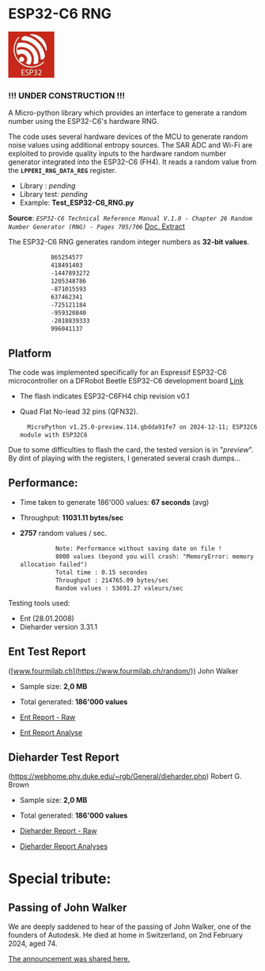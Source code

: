 # ESP32-C6 RNG

![Link](https://github.com/MicroControleurMonde/ESP32_RNG/blob/main/Reports/ESP32download.jpg)

### !!! UNDER CONSTRUCTION !!!

A Micro-python library which provides an interface to generate a random number using the ESP32-C6's hardware RNG.

The code uses several hardware devices of the MCU to generate random noise values using additional entropy sources. The SAR ADC and Wi-Fi are exploited to provide quality inputs to the hardware random number generator integrated into the ESP32-C6 (FH4). It reads a random value from the **`LPPERI_RNG_DATA_REG`** register.

- Library : _pending_
- Library test: _pending_
- Example: **Test_ESP32-C6_RNG.py**

**Source**: *`ESP32-C6 Technical Reference Manual V.1.0 - Chapter 26 Random Number Generator (RNG) - Pages 705/706`* [Doc. Extract](https://github.com/MicroControleurMonde/ESP32-C6_RNG/blob/main/26%20Random%20Number%20Generator%20(RNG).pdf)

The ESP32-C6 RNG generates random integer numbers as **32-bit values**.

                865254577
                418491403
                -1447893272
                1205348786
                -871015593
                637462341
                -725121184
                -959320840
                -2018839333
                996041137

## Platform

The code was implemented specifically for an Espressif ESP32-C6 microcontroller on a DFRobot Beetle ESP32-C6 development board [Link](https://www.dfrobot.com/product-2778.html?srsltid=AfmBOoobkIgBWxWnYV6HINjyG3PasT4rkkWpRrTADPIq6GYcCzJKCEQT)
- The flash indicates ESP32-C6FH4 chip revision v0.1
- Quad Flat No-lead 32 pins (QFN32).

        MicroPython v1.25.0-preview.114.gbdda91fe7 on 2024-12-11; ESP32C6 module with ESP32C6
  
Due to some difficulties to flash the card, the tested version is in "*preview*". By dint of playing with the registers, I generated several crash dumps...


## Performance:

- Time taken to generate 186'000 values: **67 seconds** (avg)
- Throughput: **11031.11 bytes/sec**
- **2757** random values / sec.

                Note: Performance without saving date on file !
                8000 values (beyond you will crash: "MemoryError: memory allocation failed")
                Total time : 0.15 secondes
                Throughput : 214765.09 bytes/sec
                Random values : 53691.27 valeurs/sec

Testing tools used:

* Ent (28.01.2008)
* Dieharder version 3.31.1

## Ent Test Report 
  ([www.fourmilab.ch](https://www.fourmilab.ch/random/)) John Walker
- Sample size: **2,0 MB**
- Total generated: **186'000 values**

- [Ent Report - Raw](https://github.com/MicroControleurMonde/ESP32-C6_RNG/blob/main/Reports/Ent_ESP32C6_RNG_186k.txt)
- [Ent Report Analyse](https://github.com/MicroControleurMonde/ESP32-C6_RNG/blob/main/Reports/Ent_report_analyses.md)

## Dieharder Test Report
(https://webhome.phy.duke.edu/~rgb/General/dieharder.php) Robert G. Brown

- Sample size: **2,0 MB**
- Total generated: **186'000 values**

- [Dieharder Report - Raw](https://github.com/MicroControleurMonde/ESP32-C6_RNG/blob/main/Reports/Dieharder_ESP32-C6_RNG_186k.txt)
- [Dieharder Report Analyses](https://github.com/MicroControleurMonde/ESP32-C6_RNG/blob/main/Reports/Dieharder_Report_ESP32-C6_RNG_186k.md)
  
# Special tribute:

## Passing of John Walker

We are deeply saddened to hear of the passing of John Walker, one of the founders of Autodesk. He died at home in Switzerland, on 2nd February 2024, aged 74.

[The announcement was shared here.](https://www.engineering.com/a-cad-legend-passes-autodesk-founder-john-walker-1949-to-2024/)
